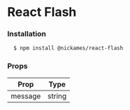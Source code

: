 # React Flash

### Installation

```sh
  $ npm install @nickames/react-flash
```

### Props

| Prop | Type |
| ---- | ---- |
| message | string |
